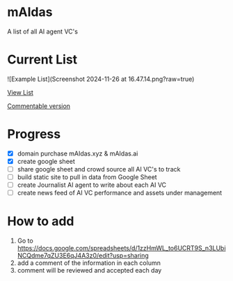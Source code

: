 # mAIdas

A list of all AI agent VC's

# Current List

![Example List](Screenshot 2024-11-26 at 16.47.14.png?raw=true)

[View List](https://docs.google.com/spreadsheets/d/e/2PACX-1vSZa47cLZuteD-RWxSqV2k5jndamuY45t-59VIeLsJwuaJ91HDiZtgd6vqBb3cck4jODR7S40WGcOtd/pubhtml)

[Commentable version](https://docs.google.com/spreadsheets/d/1zzHmWL_to6UCRT9S_n3LUbiNCQdme7qZU3E6qJ4A3z0/edit?usp=sharing)

# Progress

- [x] domain purchase mAIdas.xyz & mAIdas.ai
- [x] create google sheet
- [ ] share google sheet and crowd source all AI VC's to track
- [ ] build static site to pull in data from Google Sheet
- [ ] create Journalist AI agent to write about each AI VC
- [ ] create news feed of AI VC performance and assets under management

# How to add 

1. Go to https://docs.google.com/spreadsheets/d/1zzHmWL_to6UCRT9S_n3LUbiNCQdme7qZU3E6qJ4A3z0/edit?usp=sharing
2. add a comment of the information in each column
3. comment will be reviewed and accepted each day
